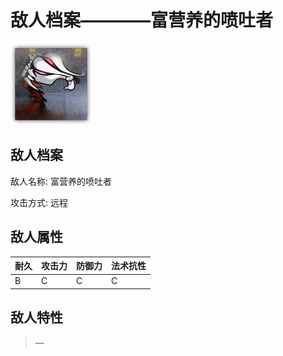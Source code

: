 # 敌人档案————富营养的喷吐者

![富营养的喷吐者](./eneIcons/富营养的喷吐者.png)

## 敌人档案

敌人名称: 富营养的喷吐者

攻击方式: 远程

## 敌人属性

| 耐久      | 攻击力  | 防御力 | 法术抗性 |
|---------|------|-----|------|
| B | C | C | C |

## 敌人特性
> —
